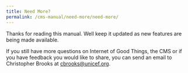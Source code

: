 ```yaml
---
title: Need More?
permalink: /cms-manual/need-more/need-more/
---
```


Thanks for reading this manual. Well keep it updated as new features are being made available. 
<!-- If you’d want to learn more on building content for mobile or promotion -->

If you still have more questions on Internet of Good Things, the CMS or if you have feedback you would like to share, you can send an email to Christopher Brooks at <a href="mailto:cbrooks@unicef.org">cbrooks@unicef.org</a>.